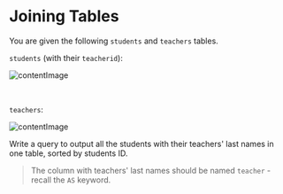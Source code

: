 # Joining Tables

You are given the following `students` and `teachers` tables.

`students` (with their `teacherid`):

![contentImage](https://api.sololearn.com/DownloadFile?id=4485)

<br>

`teachers`:

![contentImage](https://api.sololearn.com/DownloadFile?id=4486)

Write a query to output all the students with their teachers' last names in one table, sorted by students ID.

>The column with teachers' last names should be named `teacher` - recall the `AS` keyword.
